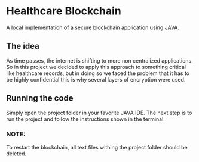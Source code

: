 # Healthcare Blockchain
 A local implementation of a secure blockchain application using JAVA.

## The idea
 As time passes, the internet is shifting to more non centralized applications. So in this project we decided to apply this approach to something critical like healthcare records, but in doing so we faced the problem that it has to be highly confidential this is why several layers of encryption were used.

## Running the code
 Simply open the project folder in your favorite JAVA IDE. The next step is to run the project and follow the instructions shown in the terminal

### NOTE:
 To restart the blockchain, all text files withing the project folder should be deleted.